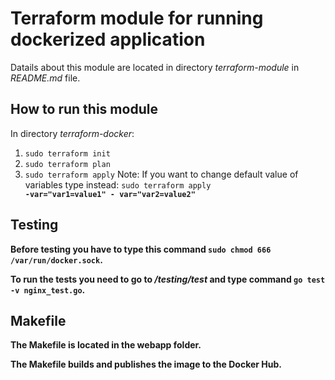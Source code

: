 # Terraform module for running dockerized application

Datails about this module are located in directory <i>terraform-module</i> in <i>README.md</i> file.

## How to run this module

In directory <i>terraform-docker</i>:

1. <code>sudo terraform init</code>
2. <code>sudo terraform plan</code>
3. <code>sudo terraform apply</code> Note: If you want to change default value of variables type instead: <code>sudo terraform apply <b>-var="var1=value1" -             var="var2=value2"<b></code>
  
## Testing
  
Before testing you have to type this command <code>sudo chmod 666 /var/run/docker.sock</code>.
  
To run the tests you need to go to <i>/testing/test</i> and type command <code>go test -v nginx_test.go</code>.

## Makefile
  
The Makefile is located in the webapp folder. 
  
The Makefile builds and publishes the image to the Docker Hub.
